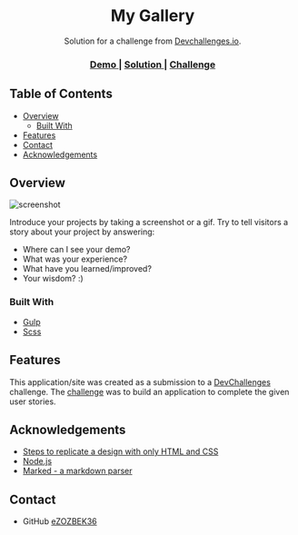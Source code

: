 <h1 align="center">My Gallery</h1>

<div align="center">
   Solution for a challenge from  <a href="http://devchallenges.io" target="_blank">Devchallenges.io</a>.
</div>

<div align="center">
  <h3>
    <a href="https://my-gallery-lp.netlify.app">
      Demo
    </a>
    <span> | </span>
    <a href="https://github.com/eZOZBEK36/my-gallery">
      Solution
    </a>
    <span> | </span>
    <a href="https://devchallenges.io/challenges/gcbWLxG6wdennelX7b8I">
      Challenge
    </a>
  </h3>
</div>

<!-- TABLE OF CONTENTS -->

## Table of Contents

-  [Overview](#overview)
   -  [Built With](#built-with)
-  [Features](#features)
-  [Contact](#contact)
-  [Acknowledgements](#acknowledgements)

<!-- OVERVIEW -->

## Overview

![screenshot](https://user-images.githubusercontent.com/16707738/92399059-5716eb00-f132-11ea-8b14-bcacdc8ec97b.png)

Introduce your projects by taking a screenshot or a gif. Try to tell visitors a story about your project by answering:

-  Where can I see your demo?
-  What was your experience?
-  What have you learned/improved?
-  Your wisdom? :)

### Built With

<!-- This section should list any major frameworks that you built your project using. Here are a few examples.-->

-  [Gulp](https://gulpjs.com/)
-  [Scss](https://sass-lang.com/)

## Features

<!-- List the features of your application or follow the template. Don't share the figma file here :) -->

This application/site was created as a submission to a [DevChallenges](https://devchallenges.io/challenges) challenge. The [challenge](https://devchallenges.io/challenges/gcbWLxG6wdennelX7b8I) was to build an application to complete the given user stories.

## Acknowledgements

<!-- This section should list any articles or add-ons/plugins that helps you to complete the project. This is optional but it will help you in the future. For exmpale -->

-  [Steps to replicate a design with only HTML and CSS](https://devchallenges-blogs.web.app/how-to-replicate-design/)
-  [Node.js](https://nodejs.org/)
-  [Marked - a markdown parser](https://github.com/chjj/marked)

## Contact

-  GitHub [eZOZBEK36](https://github.com/eZOZBEK36)
